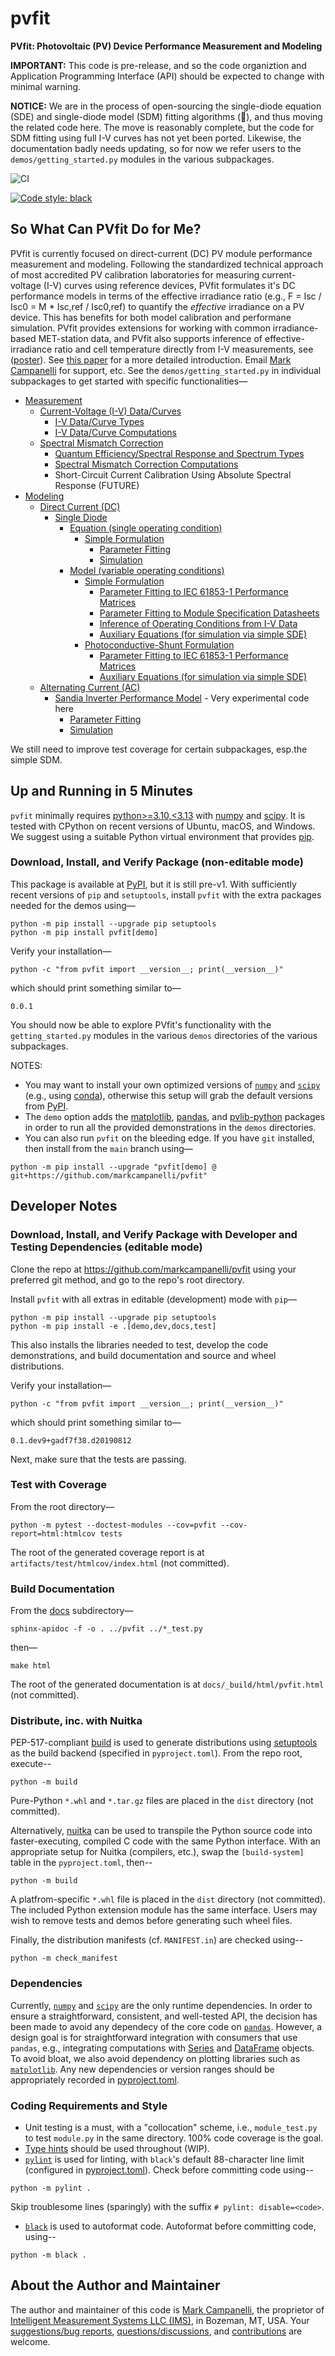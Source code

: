 # pvfit

**PVfit: Photovoltaic (PV) Device Performance Measurement and Modeling**

**IMPORTANT:** This code is pre-release, and so the code organiztion and Application
Programming Interface (API) should be expected to change with minimal warning.

**NOTICE:** We are in the process of open-sourcing the single-diode equation (SDE) and 
single-diode model (SDM) fitting algorithms (🎉), and thus moving the related code here.
The move is reasonably complete, but the code for SDM fitting using full I-V curves has
not yet been ported. Likewise, the documentation badly needs updating, so for now we
refer users to the `demos/getting_started.py` modules in the various subpackages.

![CI](https://github.com/markcampanelli/pvfit/actions/workflows/ci.yml/badge.svg)
<!-- [![Documentation Status](https://readthedocs.org/projects/pvfit/badge/?version=latest)](https://pvfit.readthedocs.io/en/latest/?badge=latest) -->
[![Code style: black](https://img.shields.io/badge/code%20style-black-000000.svg)](https://github.com/psf/black)


## So What Can PVfit Do for Me?

PVfit is currently focused on direct-current (DC) PV module performance measurement and
modeling. Following the standardized technical approach of most accredited PV
calibration laboratories for measuring current-voltage (I-V) curves using reference
devices, PVfit formulates it's DC performance models in terms of the effective
irradiance ratio (e.g., F = Isc / Isc0 = M * Isc,ref / Isc0,ref) to quantify the
*effective* irradiance on a PV device. This has benefits for both model calibration and
performane simulation. PVfit provides extensions for working with common
irradiance-based MET-station data, and PVfit also supports inference of
effective-irradiance ratio and cell temperature directly from I-V measurements, see
([poster](https://pvpmc.sandia.gov/download/3924/?tmstv=1715255668)). See
[this paper](https://doi.org/10.1002/ese3.190) for a more detailed introduction. Email
[Mark Campanelli](mailto:mark.campanelli@gmail.com) for support, etc. See the
`demos/getting_started.py` in individual subpackages to get started with specific
functionalities—

- [Measurement](pvfit/measurement)
  - [Current-Voltage (I-V) Data/Curves](pvfit/measurement/iv)
    - [I-V Data/Curve Types](pvfit/measurement/iv/types.py)
    - [I-V Data/Curve Computations](pvfit/measurement/iv/computation.py)
  - [Spectral Mismatch Correction](pvfit/measurement/spectral_correction)
    - [Quantum Efficiency/Spectral Response and Spectrum Types](pvfit/measurement/spectral_correction/types.py)
    - [Spectral Mismatch Correction Computations](pvfit/measurement/spectral_correction/computation.py)
    - Short-Circuit Current Calibration Using Absolute Spectral Response (FUTURE)
- [Modeling](pvfit/modeling)
  - [Direct Current (DC)](pvfit/modeling/dc)
    - [Single Diode](pvfit/modeling/dc/single_diode)
      - [Equation (single operating condition)](pvfit/modeling/dc/single_diode/equation)
        - [Simple Formulation](pvfit/modeling/dc/single_diode/equation/simple)
          - [Parameter Fitting](pvfit/modeling/dc/single_diode/equation/simple/inference_iv_curve.py)
          - [Simulation](pvfit/modeling/dc/single_diode/equation/simple/simulation.py)
      - [Model (variable operating conditions)](pvfit/modeling/dc/single_diode/model)
        - [Simple Formulation](pvfit/modeling/dc/single_diode/model/simple)
          - [Parameter Fitting to IEC 61853-1 Performance Matrices](pvfit/modeling/dc/single_diode/model/simple/inference_matrix.py)
          - [Parameter Fitting to Module Specification Datasheets](pvfit/modeling/dc/single_diode/model/simple/inference_spec_sheet.py)
          - [Inference of Operating Conditions from I-V Data](pvfit/modeling/dc/single_diode/model/simple/inference_oc.py)
          - [Auxiliary Equations (for simulation via simple SDE)](pvfit/modeling/dc/single_diode/model/simple/auxiliary_equations.py)
        - [Photoconductive-Shunt Formulation](pvfit/modeling/dc/single_diode/model/photoconductive_shunt)
          - [Parameter Fitting to IEC 61853-1 Performance Matrices](pvfit/modeling/dc/single_diode/model/photoconductive_shunt/inference_matrix.py)
          - [Auxiliary Equations (for simulation via simple SDE)](pvfit/modeling/dc/single_diode/model/photoconductive_shunt/auxiliary_equations.py)
  - [Alternating Current (AC)](pvfit/modeling/ac)
    - [Sandia Inverter Performance Model](pvfit/modeling/ac/sipm) - Very experimental code here
      - [Parameter Fitting](pvfit/modeling/ac/sipm/inference.py)
      - [Simulation](pvfit/modeling/ac/sipm/simulation.py)

We still need to improve test coverage for certain subpackages, esp.the simple SDM.

## Up and Running in 5 Minutes

`pvfit` minimally requires [python>=3.10,<3.13](https://www.python.org/) with
[numpy](https://numpy.org/) and [scipy](https://www.scipy.org/). It is tested with
CPython on recent versions of Ubuntu, macOS, and Windows. We suggest using a suitable
Python virtual environment that provides [pip](https://pypi.org/project/pip/).

### Download, Install, and Verify Package (non-editable mode)

This package is available at [PyPI](https://pypi.org/), but it is still pre-v1. With
sufficiently recent versions of `pip` and `setuptools`, install `pvfit` with the extra
packages needed for the demos using—
```terminal
python -m pip install --upgrade pip setuptools
python -m pip install pvfit[demo]
```

Verify your installation—
```terminal
python -c "from pvfit import __version__; print(__version__)"
```
which should print something similar to—
```terminal
0.0.1
```

You should now be able to explore PVfit's functionality with the `getting_started.py`
modules in the various `demos` directories of the various subpackages.

NOTES:
- You may want to install your own optimized versions of
[`numpy`](https://www.numpy.org/) and [`scipy`](https://www.scipy.org/) (e.g., using
[conda](https://docs.conda.io/en/latest/)), otherwise this setup will grab the default
versions from [PyPI](https://pypi.org/).
- The `demo` option adds the [matplotlib](https://matplotlib.org/),
[pandas](https://pandas.pydata.org/), and
[pvlib-python](https://pvlib-python.readthedocs.io/) packages in order to run all the
provided demonstrations in the `demos` directories.
- You can also run `pvfit` on the bleeding edge. If you have `git` installed, then
install from the `main` branch using—
```terminal 
python -m pip install --upgrade "pvfit[demo] @ git+https://github.com/markcampanelli/pvfit"
```

## Developer Notes

### Download, Install, and Verify Package with Developer and Testing Dependencies (editable mode)

Clone the repo at https://github.com/markcampanelli/pvfit using your preferred git
method, and go to the repo's root directory.

Install `pvfit` with all extras in editable (development) mode with `pip`—
```terminal
python -m pip install --upgrade pip setuptools
python -m pip install -e .[demo,dev,docs,test]
```
This also installs the libraries needed to test, develop the code demonstrations, and
build documentation and source and wheel distributions.

Verify your installation—
```terminal
python -c "from pvfit import __version__; print(__version__)"
```
which should print something similar to—
```terminal
0.1.dev9+gadf7f38.d20190812
```

Next, make sure that the tests are passing.

### Test with Coverage

From the root directory—
```terminal
python -m pytest --doctest-modules --cov=pvfit --cov-report=html:htmlcov tests
```
The root of the generated coverage report is at `artifacts/test/htmlcov/index.html` (not
committed). 

### Build Documentation

From the [docs](docs) subdirectory—
```terminal
sphinx-apidoc -f -o . ../pvfit ../*_test.py
```
then—
```terminal
make html
```
The root of the generated documentation is at `docs/_build/html/pvfit.html` (not
committed). 

### Distribute, inc. with Nuitka

PEP-517-compliant [build](https://pypa-build.readthedocs.io/en/latest/) is used to
generate distributions using [setuptools](https://setuptools.pypa.io/en/latest/) as the
build backend (specified in `pyproject.toml`). From the repo root, execute--
```terminal
python -m build
```
Pure-Python `*.whl` and `*.tar.gz` files are placed in the `dist` directory (not
committed).

Alternatively, [nuitka](https://nuitka.net/index.html) can be used to transpile the
Python source code into faster-executing, compiled C code with the same Python
interface. With an appropriate setup for Nuitka (compilers, etc.), swap the
`[build-system]` table in the `pyproject.toml`, then--
```terminal
python -m build
```
A platfrom-specific `*.whl` file is placed in the `dist` directory (not committed). The
included Python extension module has the same interface. Users may wish to remove
tests and demos before generating such wheel files.

Finally, the distribution manifests (cf. `MANIFEST.in`) are checked using--
```terminal
python -m check_manifest
```

### Dependencies

Currently, [`numpy`](https://www.numpy.org/) and [`scipy`](https://www.scipy.org/) are
the only runtime dependencies. In order to ensure a straightforward, consistent, and
well-tested API, the decision has been made to avoid any dependecy of the core code on
[`pandas`](https://pandas.pydata.org/). However, a design goal is for straightforward
integration with consumers that use `pandas`, e.g., integrating computations with
[Series](https://pandas.pydata.org/pandas-docs/stable/reference/api/pandas.Series.html)
and
[DataFrame](https://pandas.pydata.org/pandas-docs/stable/reference/api/pandas.DataFrame.html)
objects. To avoid bloat, we also avoid dependency on plotting libraries such as
[`matplotlib`](https://matplotlib.org/). Any new dependencies or version ranges should
be appropriately recorded in [pyproject.toml](pyproject.toml).

### Coding Requirements and Style

- Unit testing is a must, with a "collocation" scheme, i.e., `module_test.py` to test
`module.py` in the same directory. 100% code coverage is the goal.
- [Type hints](https://docs.python.org/3/library/typing.html) should be used
throughout (WIP).
- [`pylint`](https://pylint.readthedocs.io/en/latest/?badge=latest) is used for linting,
with `black`'s default 88-character line limit (configured in 
[pyproject.toml](pyproject.toml)). Check before committing code using--
```terminal
python -m pylint .
```
Skip troublesome lines (sparingly) with the suffix `# pylint: disable=<code>`.
- [`black`](https://black.readthedocs.io/en/stable/index.html) is used to autoformat
code. Autoformat before committing
code, using--
```terminal
python -m black .
```

## About the Author and Maintainer

The author and maintainer of this code is
[Mark Campanelli](https://www.linkedin.com/in/markcampanelli/), the proprietor of
[Intelligent Measurement Systems LLC (IMS)](https://intelligentmeasurementsystems.com),
in Bozeman, MT, USA. Your
[suggestions/bug reports](https://github.com/markcampanelli/pvfit/issues),
[questions/discussions](https://github.com/markcampanelli/pvfit/discussions), and
[contributions](https://github.com/markcampanelli/pvfit/pulls) are welcome.
